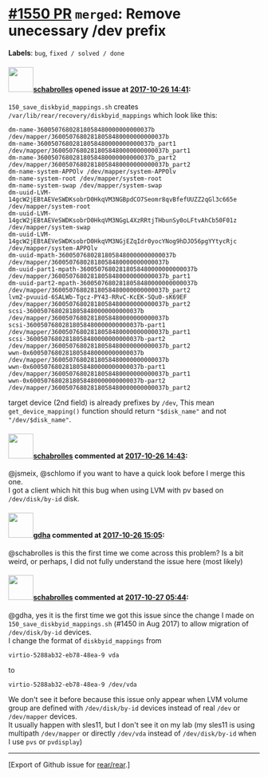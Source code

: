 [\#1550 PR](https://github.com/rear/rear/pull/1550) `merged`: Remove unecessary /dev prefix
===========================================================================================

**Labels**: `bug`, `fixed / solved / done`

#### <img src="https://avatars.githubusercontent.com/u/19491077?u=0021b16ab426902cbe676f6831f41607bbe4d441&v=4" width="50">[schabrolles](https://github.com/schabrolles) opened issue at [2017-10-26 14:41](https://github.com/rear/rear/pull/1550):

`150_save_diskbyid_mappings.sh` creates
`/var/lib/rear/recovery/diskbyid_mappings` which look like this:

    dm-name-36005076802818058480000000000037b /dev/mapper/36005076802818058480000000000037b
    dm-name-36005076802818058480000000000037b_part1 /dev/mapper/36005076802818058480000000000037b_part1
    dm-name-36005076802818058480000000000037b_part2 /dev/mapper/36005076802818058480000000000037b_part2
    dm-name-system-APPOlv /dev/mapper/system-APPOlv
    dm-name-system-root /dev/mapper/system-root
    dm-name-system-swap /dev/mapper/system-swap
    dm-uuid-LVM-14gcW2jEBtAEVeSWDKsobrD0HkqVM3NGBpdCO7Seomr8qvBfefUUZZ2qGl3c665e /dev/mapper/system-root
    dm-uuid-LVM-14gcW2jEBtAEVeSWDKsobrD0HkqVM3NGgL4XzRRtjTHbunSy0oLFtvAhCb50F01z /dev/mapper/system-swap
    dm-uuid-LVM-14gcW2jEBtAEVeSWDKsobrD0HkqVM3NGjEZqIdr0yocYNog9hDJO56pgYYtycRjc /dev/mapper/system-APPOlv
    dm-uuid-mpath-36005076802818058480000000000037b /dev/mapper/36005076802818058480000000000037b
    dm-uuid-part1-mpath-36005076802818058480000000000037b /dev/mapper/36005076802818058480000000000037b_part1
    dm-uuid-part2-mpath-36005076802818058480000000000037b /dev/mapper/36005076802818058480000000000037b_part2
    lvm2-pvuuid-6SALWb-Tgcz-PY43-RRvC-KcEK-SQu0-sK69EF /dev/mapper/36005076802818058480000000000037b_part2
    scsi-36005076802818058480000000000037b /dev/mapper/36005076802818058480000000000037b
    scsi-36005076802818058480000000000037b-part1 /dev/mapper/36005076802818058480000000000037b_part1
    scsi-36005076802818058480000000000037b-part2 /dev/mapper/36005076802818058480000000000037b_part2
    wwn-0x6005076802818058480000000000037b /dev/mapper/36005076802818058480000000000037b
    wwn-0x6005076802818058480000000000037b-part1 /dev/mapper/36005076802818058480000000000037b_part1
    wwn-0x6005076802818058480000000000037b-part2 /dev/mapper/36005076802818058480000000000037b_part2

target device (2nd field) is already prefixes by `/dev`, This mean
`get_device_mapping()` function should return `"$disk_name"` and not
`"/dev/$disk_name"`.

#### <img src="https://avatars.githubusercontent.com/u/19491077?u=0021b16ab426902cbe676f6831f41607bbe4d441&v=4" width="50">[schabrolles](https://github.com/schabrolles) commented at [2017-10-26 14:43](https://github.com/rear/rear/pull/1550#issuecomment-339689228):

@jsmeix, @schlomo if you want to have a quick look before I merge this
one.  
I got a client which hit this bug when using LVM with pv based on
`/dev/disk/by-id` disk.

#### <img src="https://avatars.githubusercontent.com/u/888633?u=cdaeb31efcc0048d3619651aa18dd4b76e636b21&v=4" width="50">[gdha](https://github.com/gdha) commented at [2017-10-26 15:05](https://github.com/rear/rear/pull/1550#issuecomment-339696390):

@schabrolles is this the first time we come across this problem? Is a
bit weird, or perhaps, I did not fully understand the issue here (most
likely)

#### <img src="https://avatars.githubusercontent.com/u/19491077?u=0021b16ab426902cbe676f6831f41607bbe4d441&v=4" width="50">[schabrolles](https://github.com/schabrolles) commented at [2017-10-27 05:44](https://github.com/rear/rear/pull/1550#issuecomment-339878362):

@gdha, yes it is the first time we got this issue since the change I
made on `150_save_diskbyid_mappings.sh` (\#1450 in Aug 2017) to allow
migration of `/dev/disk/by-id` devices.  
I change the format of `diskbyid_mappings` from

    virtio-5288ab32-eb78-48ea-9 vda

to

    virtio-5288ab32-eb78-48ea-9 /dev/vda

We don't see it before because this issue only appear when LVM volume
group are defined with `/dev/disk/by-id` devices instead of real `/dev`
or `/dev/mapper` devices.  
It usually happen with sles11, but I don't see it on my lab (my sles11
is using multipath `/dev/mapper` or directly `/dev/vda` instead of
`/dev/disk/by-id` when I use `pvs` or `pvdisplay`)

------------------------------------------------------------------------

\[Export of Github issue for
[rear/rear](https://github.com/rear/rear).\]
